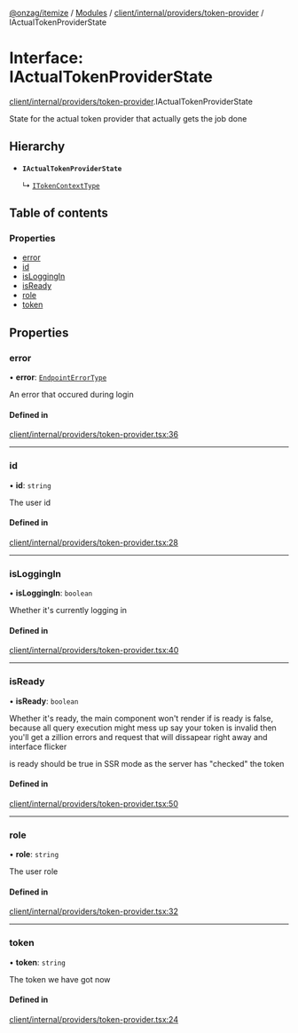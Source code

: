 [@onzag/itemize](../README.md) / [Modules](../modules.md) / [client/internal/providers/token-provider](../modules/client_internal_providers_token_provider.md) / IActualTokenProviderState

# Interface: IActualTokenProviderState

[client/internal/providers/token-provider](../modules/client_internal_providers_token_provider.md).IActualTokenProviderState

State for the actual token provider that actually
gets the job done

## Hierarchy

- **`IActualTokenProviderState`**

  ↳ [`ITokenContextType`](client_internal_providers_token_provider.ITokenContextType.md)

## Table of contents

### Properties

- [error](client_internal_providers_token_provider.IActualTokenProviderState.md#error)
- [id](client_internal_providers_token_provider.IActualTokenProviderState.md#id)
- [isLoggingIn](client_internal_providers_token_provider.IActualTokenProviderState.md#isloggingin)
- [isReady](client_internal_providers_token_provider.IActualTokenProviderState.md#isready)
- [role](client_internal_providers_token_provider.IActualTokenProviderState.md#role)
- [token](client_internal_providers_token_provider.IActualTokenProviderState.md#token)

## Properties

### error

• **error**: [`EndpointErrorType`](../modules/base_errors.md#endpointerrortype)

An error that occured during login

#### Defined in

[client/internal/providers/token-provider.tsx:36](https://github.com/onzag/itemize/blob/5c2808d3/client/internal/providers/token-provider.tsx#L36)

___

### id

• **id**: `string`

The user id

#### Defined in

[client/internal/providers/token-provider.tsx:28](https://github.com/onzag/itemize/blob/5c2808d3/client/internal/providers/token-provider.tsx#L28)

___

### isLoggingIn

• **isLoggingIn**: `boolean`

Whether it's currently logging in

#### Defined in

[client/internal/providers/token-provider.tsx:40](https://github.com/onzag/itemize/blob/5c2808d3/client/internal/providers/token-provider.tsx#L40)

___

### isReady

• **isReady**: `boolean`

Whether it's ready, the main component won't render
if is ready is false, because all query execution might mess up
say your token is invalid then you'll get a zillion errors and request
that will dissapear right away and interface flicker

is ready should be true in SSR mode as the server has "checked"
the token

#### Defined in

[client/internal/providers/token-provider.tsx:50](https://github.com/onzag/itemize/blob/5c2808d3/client/internal/providers/token-provider.tsx#L50)

___

### role

• **role**: `string`

The user role

#### Defined in

[client/internal/providers/token-provider.tsx:32](https://github.com/onzag/itemize/blob/5c2808d3/client/internal/providers/token-provider.tsx#L32)

___

### token

• **token**: `string`

The token we have got now

#### Defined in

[client/internal/providers/token-provider.tsx:24](https://github.com/onzag/itemize/blob/5c2808d3/client/internal/providers/token-provider.tsx#L24)
